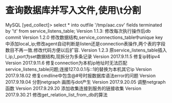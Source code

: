 # 查询数据库并写入文件,使用\t分割
MySQL [yed_collect]> select * into outfile '/tmp/aac.csv' fields terminated by '\t' from service_listens_table;
Version 1.1.3:
	修改每次执行操作后db commit
Version 1.2.0
	修改数据结构,service_connections_table中unique key中添加local_ip;修改agent自动判断是listen还是connection表操作,两个表的字段数目不再一致.修改代码方便以后扩容.
Version 1.2.3
	原service_listens_table插入l_ip,l_port为set数据结构,现拆分为多条记录
Version 2017.9.11.5
	修复ip转ipv4
Version 2017.9.11.6
	修复connection为本机ip地址时无法匹配service_listens_table问题;连接127.0.0.1与::1的替换为本机其它ip
Version 2017.9.18.02
	修复cmdline中包含@#号时报数据库语法error的问题
Version 2017.9.19.04
	分割netgraph 画图与dot产生
Version 2017.9.20.05
	调整netgraph函数
Version 2017.9.29.20
	添加收集连接到服务的链接收集
Version 2017.9.30.21
	修改get_relation_list_from_db的算法
